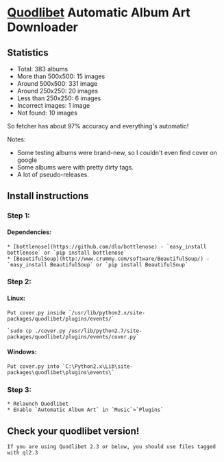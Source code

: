[Quodlibet](http://code.google.com/p/quodlibet/) Automatic Album Art Downloader
===============================================================================

## Statistics

* Total: 383 albums
* More than 500x500: 15 images
* Around 500x500: 331 image
* Around 250x250: 20 images
* Less than 250x250: 6 images
* Incorrect images: 1 image
* Not found: 10 images

So fetcher has about 97% accuracy and everything's automatic!

Notes:

* Some testing albums were brand-new, so I couldn't even find cover on google
* Some albums were with pretty dirty tags.
* A lot of pseudo-releases.

## Install instructions

### Step 1:

#### Dependencies:

    * [bottlenose](https://github.com/dlo/bottlenose) - `easy_install bottlenose` or `pip install bottlenose`
    * [BeautifulSoup](http://www.crummy.com/software/BeautifulSoup/) - `easy_install BeautifulSoup` or `pip install BeautifulSoup`

### Step 2:

#### Linux:

    Put cover.py inside `/usr/lib/python2.x/site-packages/quodlibet/plugins/events/`

    `sudo cp ./cover.py /usr/lib/python2.7/site-packages/quodlibet/plugins/events/cover.py`

#### Windows:

    Put cover.py into `C:\Python2.x\Lib\site-packages\quodlibet\plugins\events\`

### Step 3:

    * Relaunch Quodlibet
    * Enable `Automatic Album Art` in `Music`>`Plugins`

## Check your quodlibet version!

    If you are using Quodlibet 2.3 or below, you should use files tagged with ql2.3
